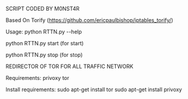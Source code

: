 SCRIPT CODED BY M0NST4R

Based On Torify (https://github.com/ericpaulbishop/iptables_torify/)

Usage: python RTTN.py --help
       
python RTTN.py start (for start)
       
python RTTN.py stop  (for stop)

REDIRECTOR OF TOR FOR ALL TRAFFIC NETWORK

Requirements:
privoxy
tor

Install requirements:
sudo apt-get install tor
sudo apt-get install privoxy
